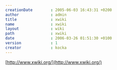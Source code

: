 ```yaml
---
creationDate        : 2005-06-03 16:43:31 +0200 
author              : admin 
title               : xwiki 
name                : xwiki 
layout              : wiki 
path                : xwiki 
date                : 2006-03-26 01:51:30 +0100 
version             : 1 
creator             : kocka 
---
```

[http://www.xwiki.org/](http://www.xwiki.org/)
